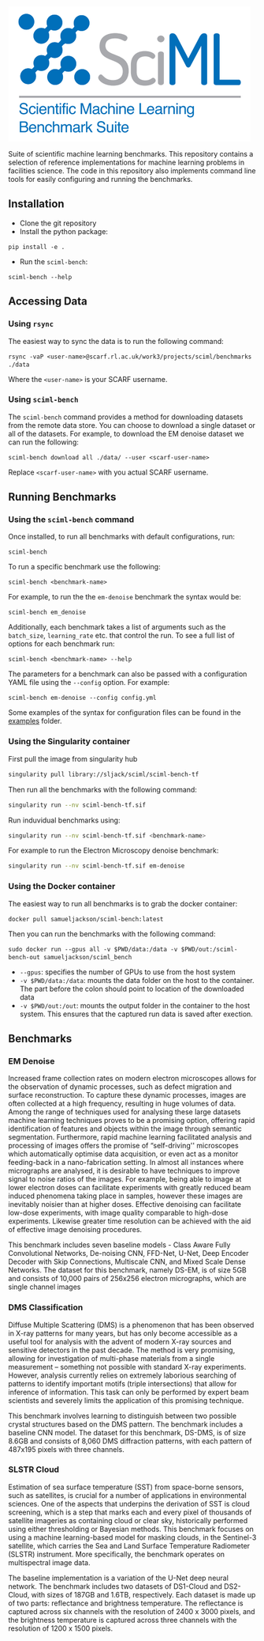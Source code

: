 ![sciml-benchmark-logo](img/logo.png "title-1")

Suite of scientific machine learning benchmarks. This repository contains a 
selection of reference implementations for machine learning problems in 
facilities science. The code in this repository also implements command line 
tools for easily configuring and running the benchmarks.

## Installation

 - Clone the git repository
 - Install the python package:

```
pip install -e .
```

 - Run the `sciml-bench`:

```
sciml-bench --help
```

## Accessing Data
### Using `rsync`

The easiest way to sync the data is to run the following command:
```
rsync -vaP <user-name>@scarf.rl.ac.uk/work3/projects/sciml/benchmarks ./data
```

Where the `<user-name>` is your SCARF username.


### Using `sciml-bench`
The `sciml-bench` command provides a method for downloading datasets from the 
remote data store. You can choose to download a single dataset or all of the 
datasets. For example, to download the EM denoise dataset we can run the following:

```
sciml-bench download all ./data/ --user <scarf-user-name>
```

Replace `<scarf-user-name>` with you actual SCARF username.

## Running Benchmarks

### Using the `sciml-bench` command 

Once installed, to run all benchmarks with default configurations, run:

```
sciml-bench
```

To run a specific benchmark use the following:

```
sciml-bench <benchmark-name>
```

For example, to run the the `em-denoise` benchmark the syntax would be:

```
sciml-bench em_denoise
```

Additionally, each benchmark takes a list of arguments such as the `batch_size`,
`learning_rate` etc. that control the run. To see a full list of options for each
benchmark run:

```
sciml-bench <benchmark-name> --help
```

The parameters for a benchmark can also be passed with a configuration YAML file 
using the `--config` option. For example:

```
sciml-bench em-denoise --config config.yml
```

Some examples of the syntax for configuration files can be found in the 
[examples](examples) folder.

### Using the Singularity container

First pull the image from singularity hub

```bash
singularity pull library://sljack/sciml/sciml-bench-tf
```

Then run all the benchmarks with the following command:

```bash
singularity run --nv sciml-bench-tf.sif
```

Run induvidual benchmarks using: 

```bash
singularity run --nv sciml-bench-tf.sif <benchmark-name>
```

For example to run the Electron Microscopy denoise benchmark:

```bash
singularity run --nv sciml-bench-tf.sif em-denoise
```

### Using the Docker container
The easiest way to run all benchmarks is to grab the docker container:

```
docker pull samueljackson/sciml-bench:latest
```

Then you can run the benchmarks with the following command:
```
sudo docker run --gpus all -v $PWD/data:/data -v $PWD/out:/sciml-bench-out samueljackson/sciml_bench
```

 - `--gpus`: specifies the number of GPUs to use from the host system
 - `-v $PWD/data:/data`: mounts the data folder on the host to the container. The part before the colon should point to location of the downloaded data
 - `-v $PWD/out:/out`:  mounts the output folder in the container to the host system. This ensures that the captured run data is saved after exection.


## Benchmarks

### EM Denoise
Increased frame collection rates on modern electron microscopes allows for the observation of dynamic processes, such as defect migration and surface reconstruction. To capture these dynamic processes, images are often collected at a high frequency, resulting in huge volumes of data. Among the range of techniques used for analysing these large datasets machine learning techniques proves to be a promising option, offering rapid identification of features and objects within the image through  semantic segmentation. Furthermore, rapid machine learning facilitated analysis and processing of images offers the promise of “self-driving'' microscopes which automatically optimise data acquisition, or even act as a monitor feeding-back in a nano-fabrication setting. In almost all instances where micrographs are analysed, it is desirable to have techniques to improve signal to noise ratios of the images. For example, being able to image at lower electron doses can facilitate experiments with greatly reduced beam induced phenomena taking place in samples, however these images are inevitably noisier than at higher doses. Effective denoising can facilitate low-dose experiments, with image quality comparable to high-dose experiments. Likewise greater time resolution can be achieved with the aid of effective image denoising procedures. 

This benchmark includes seven baseline models - Class Aware Fully Convolutional Networks, De-noising CNN, FFD-Net, U-Net, Deep Encoder Decoder with Skip Connections, Multiscale CNN, and Mixed Scale Dense Networks. The dataset for this benchmark, namely DS-EM, is of size 5GB and consists of 10,000 pairs of 256x256 electron micrographs, which are single channel images

### DMS Classification
Diffuse Multiple Scattering (DMS) is a phenomenon that has been observed in X-ray patterns for many years, but has only become accessible as a useful tool for analysis with the advent of modern X-ray sources and sensitive detectors in the past decade. The method is very promising, allowing for investigation of multi-phase materials from a single measurement – something not possible with standard X-ray experiments. However, analysis currently relies on extremely laborious searching of patterns to identify important motifs (triple intersections) that allow for inference of information. This task can only be performed by expert beam scientists and severely limits the application of this promising technique. 

This benchmark involves learning to distinguish between two possible crystal structures based on the DMS pattern. The benchmark includes a baseline CNN model. The dataset for this benchmark, DS-DMS, is of size 8.6GB and consists of 8,060 DMS diffraction patterns, with each pattern of  487x195 pixels with  three channels.

### SLSTR Cloud
Estimation of sea surface temperature (SST) from space-borne sensors, such as satellites, is crucial for a number of applications in environmental sciences. One of the aspects that underpins the derivation of SST is cloud screening, which is a step that marks each and every pixel of thousands of satellite imageries as containing cloud or clear sky, historically performed using either thresholding or Bayesian methods. This benchmark focuses on using a machine learning-based model for masking clouds, in the Sentinel-3 satellite, which carries the Sea and Land Surface Temperature Radiometer (SLSTR) instrument. More specifically, the benchmark operates on multispectral image data. 

The baseline implementation is a variation of the U-Net deep neural network. The benchmark includes two datasets of DS1-Cloud and DS2-Cloud, with sizes of 187GB and 1.6TB, respectively. Each dataset is made up of two parts: reflectance and brightness temperature. The reflectance is captured across six channels with the resolution of 2400 x 3000 pixels, and the brightness temperature is captured across three channels with the resolution of 1200 x 1500 pixels.
